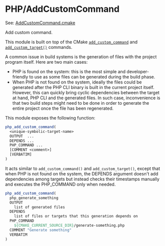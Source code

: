 # PHP/AddCustomCommand

See: [AddCustomCommand.cmake](https://github.com/petk/php-build-system/tree/master/cmake/cmake/modules/PHP/AddCustomCommand.cmake)

Add custom command.

This module is built on top of the CMake
[`add_custom_command`](https://cmake.org/cmake/help/latest/command/add_custom_command.html)
and [`add_custom_target()`](https://cmake.org/cmake/help/latest/command/add_custom_target.html)
commands.

A common issue in build systems is the generation of files with the project
program itself. Here are two main cases:
* PHP is found on the system: this is the most simple and developer-friendly to
  use as some files can be generated during the build phase.
* When PHP is not found on the system, ideally the files could be generated
  after the PHP CLI binary is built in the current project itself. However, this
  can quickly bring cyclic dependencies between the target at hand, PHP CLI and
  the generated files. In such case, inconvenience is that two build steps might
  need to be done in order to generate the entire project once the file has been
  regenerated.

This module exposes the following function:

```cmake
php_add_custom_command(
  <unique-symbolic-target-name>
  OUTPUT  ...
  DEPENDS ...
  PHP_COMMAND ...
  [COMMENT <comment>]
  [VERBATIM]
)
```

It acts similar to `add_custom_command()` and `add_custom_target()`, except that
when PHP is not found on the system, the DEPENDS argument doesn't add
dependencies among targets but instead checks their timestamps manually and
executes the PHP_COMMAND only when needed.

```cmake
php_add_custom_command(
  php_generate_something
  OUTPUT
    list of generated files
  DEPENDS
    list of files or targets that this generation depends on
  PHP_COMMAND
    ${CMAKE_CURRENT_SOURCE_DIR}/generate-something.php
  COMMENT "Generate something"
  VERBATIM
)
```
